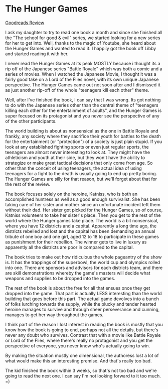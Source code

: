 # The Hunger Games
[Goodreads Review](https://www.goodreads.com/review/show/6988304957)

I ask my daughter to try to read one book a month and since she finished all the "The school for good & evil" series, we started looking for a new series for her to get into. Well, thanks to the magic of Youtube, she heard about the Hunger Games and wanted to read it. I happily got the book off Libby and started reading it with her.

I never read the Hunger Games at its peak MOSTLY because i thought its a rip off of the Japanese series "Battle Royale" which was both a comic and a series of movies. When I watched the Japanese Movie, I thought it was a fairly good take on a Lord of the Flies novel, with its own unique Japanese perspective. The Hunger Games came out not soon after and I dismissed it as just another rip-off of the whole "teenagers kill each other" theme.

Well, after I've finished the book, I can say that I was wrong. Its got nothing to do with the Japanese series other than the central theme of "teenagers killing each other for the entertainment of adults", and the Hunger Games is super focused on its protagonist and you never see the perspective of any of the other participants.

The world building is about as nonsensical as the one in Battle Royale and frankly, any society where they sacrifice their youth for battles to the death for the entertainment (or "protection") of a society is just plain stupid. If you look at any established fighting sports or even just regular sports, the teenagers are almost never interesting to look at. They might have the athleticism and youth at their side, but they won't have the ability to strategize or make great tactical decisions that only come from age. So other than the conceit of using teenagers, the actual idea of using teenagers for a fight to the death is usually going to end up pretty boring. The Hunger Games are silly for that reason, but we'll forget about that for the rest of the review.

The book focuses solely on the heroine, Katniss, who is both an accomplished huntress as well as a good enough survivalist. She has been taking care of her sister and mother since an unfortunate incident left them without their dad. Her sister got picked for the Hunger Games, so of course, Katniss volunteers to take her sister's place. Then you get to the rest of the world where the Hunger games take place. The world is a bit nonsensical, where you have 12 districts and a capital. Apparently a long time ago, the districts rebelled and lost and the capital has been demanding an annual tribute of one boy and one girl, aged 12 to 18 to participate in these games as punishment for their rebellion. The winner gets to live in luxury as apparently all the districts are poor in compared to the capital.

The book tries to make out how ridiculous the whole pageantry of the show is. It has the trappings of the superbowl, the world cup and olympics rolled into one. There are sponsors and advisors for each districts team, and there are skill demonstrations whereby the game's masters will decide what weapons and supplies to be dropped into the games.

The rest of the book is about the free for all that ensues once they get dropped into the game. That part is actually LESS interesting than the world building that goes before this part. The actual game devolves into a bunch of folks lurching towards the supply, while the plucky and tender hearted heroine manages to survive and through sheer perseverance and cunning, manages to get her way throughout the games.

I think part of the reason I lost interest in reading the book is mostly that you know how the book is going to end, perhaps not all the details, but there's never any doubt who survives. Contrast that with a movie like Battle Royale or Lord of the Flies, where there's really no protagonist and you get the perspective of everyone, you never know who's actually going to win.

By making the situation mostly one dimensional, the authoress lost a lot of what would make this an interesting premise. And that's really too bad.

The kid finished the book within 3 weeks, so that's not too bad and we're going to read the next one. I can say I'm not looking forward to it too much. =)
